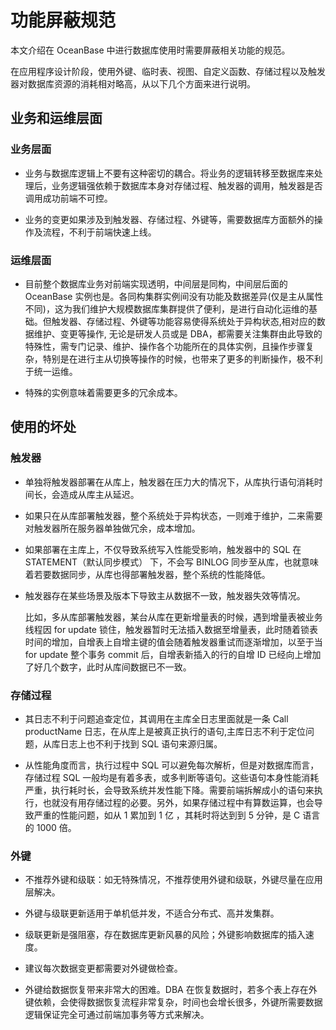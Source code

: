 # 功能屏蔽规范

本文介绍在 OceanBase 中进行数据库使用时需要屏蔽相关功能的规范。

在应用程序设计阶段，使用外键、临时表、视图、自定义函数、存储过程以及触发器对数据库资源的消耗相对略高，从以下几个方面来进行说明。

## 业务和运维层面

### 业务层面

* 业务与数据库逻辑上不要有这种密切的耦合。将业务的逻辑转移至数据库来处理后，业务逻辑强依赖于数据库本身对存储过程、触发器的调用，触发器是否调用成功前端不可控。

* 业务的变更如果涉及到触发器、存储过程、外键等，需要数据库方面额外的操作及流程，不利于前端快速上线。

### 运维层面

* 目前整个数据库业务对前端实现透明，中间层是同构，中间层后面的 OceanBase 实例也是。各同构集群实例间没有功能及数据差异(仅是主从属性不同)，这为我们维护大规模数据库集群提供了便利，是进行自动化运维的基础。但触发器、存储过程、外键等功能容易使得系统处于异构状态,相对应的数据维护、变更等操作, 无论是研发人员或是 DBA，都需要关注集群由此导致的特殊性，需专门记录、维护、操作各个功能所在的具体实例，且操作步骤复杂，特别是在进行主从切换等操作的时候，也带来了更多的判断操作，极不利于统一运维。

* 特殊的实例意味着需要更多的冗余成本。

## 使用的坏处

### 触发器

* 单独将触发器部署在从库上，触发器在压力大的情况下，从库执行语句消耗时间长，会造成从库主从延迟。

* 如果只在从库部署触发器，整个系统处于异构状态，一则难于维护，二来需要对触发器所在服务器单独做冗余，成本增加。

* 如果部署在主库上，不仅导致系统写入性能受影响，触发器中的 SQL 在 STATEMENT（默认同步模式） 下，不会写 BINLOG 同步至从库，也就意味着若要数据同步，从库也得部署触发器，整个系统的性能降低。

* 触发器存在某些场景及版本下导致主从数据不一致，触发器失效等情况。

  比如，多从库部署触发器，某台从库在更新增量表的时候，遇到增量表被业务线程因 for update 锁住，触发器暂时无法插入数据至增量表，此时随着锁表时间的增加，自增表上自增主键的值会随着触发器重试而逐渐增加，以至于当 for update 整个事务 commit 后，自增表新插入的行的自增 ID 已经向上增加了好几个数字，此时从库间数据已不一致。
  
### 存储过程

* 其日志不利于问题追查定位，其调用在主库全日志里面就是一条 Call productName 日志，在从库上是被真正执行的语句,主库日志不利于定位问题，从库日志上也不利于找到 SQL 语句来源归属。

* 从性能角度而言，执行过程中 SQL 可以避免每次解析，但是对数据库而言，存储过程 SQL 一般均是有着多表，或多判断等语句。这些语句本身性能消耗严重，执行耗时长，会导致系统并发性能下降。需要前端拆解成小的语句来执行，也就没有用存储过程的必要。另外，如果存储过程中有算数运算，也会导致严重的性能问题，如从 1 累加到 1 亿 ，其耗时将达到到 5 分钟，是 C 语言的 1000 倍。

### 外键

* 不推荐外键和级联：如无特殊情况，不推荐使用外键和级联，外键尽量在应用层解决。

* 外键与级联更新适用于单机低并发，不适合分布式、高并发集群。

* 级联更新是强阻塞，存在数据库更新风暴的风险；外键影响数据库的插入速度。

* 建议每次数据变更都需要对外键做检查。

* 外键给数据恢复带来非常大的困难。DBA 在恢复数据时，若多个表上存在外键依赖，会使得数据恢复流程非常复杂，时间也会增长很多，外键所需要数据逻辑保证完全可通过前端加事务等方式来解决。
